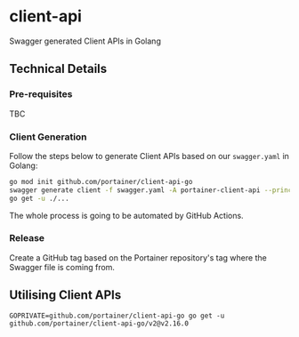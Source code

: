 # client-api
Swagger generated Client APIs in Golang

## Technical Details

### Pre-requisites

TBC

### Client Generation

Follow the steps below to generate Client APIs based on our `swagger.yaml` in Golang:

```sh
go mod init github.com/portainer/client-api-go
swagger generate client -f swagger.yaml -A portainer-client-api --principal portainer
go get -u ./...
```

The whole process is going to be automated by GitHub Actions.

### Release

Create a GitHub tag based on the Portainer repository's tag where the Swagger file is coming from.

## Utilising Client APIs

```
GOPRIVATE=github.com/portainer/client-api-go go get -u github.com/portainer/client-api-go/v2@v2.16.0
```


